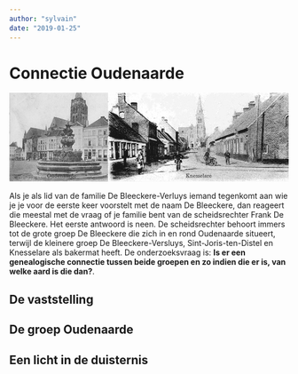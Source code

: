 ```yaml
---
author: "sylvain"
date: "2019-01-25"
---
```

# Connectie Oudenaarde

![](achtergrond.jpg)

Als je als lid van de familie De Bleeckere-Verluys  iemand tegenkomt aan wie je je voor de eerste keer voorstelt met de naam De Bleeckere, dan reageert die meestal met de vraag of je familie bent van de scheidsrechter Frank De Bleeckere. Het eerste antwoord is neen. De scheidsrechter behoort immers tot de grote groep De Bleeckere die zich in en rond Oudenaarde situeert, terwijl de kleinere groep De Bleeckere-Versluys, Sint-Joris-ten-Distel en Knesselare als bakermat heeft. De onderzoeksvraag is: **Is er een genealogische connectie tussen beide groepen en zo indien die er is, van welke aard is die dan?**.

## De vaststelling

## De groep Oudenaarde

## Een licht in de duisternis